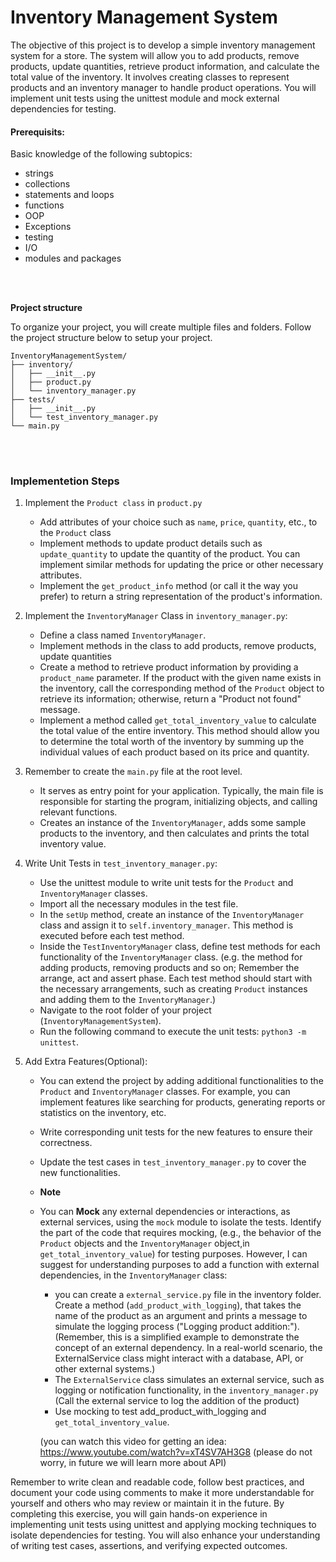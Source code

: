 # Inventory Management System

The objective of this project is to develop a simple inventory management system for a store. The system will allow you to add products, remove products, update quantities, retrieve product information, and calculate the total value of the inventory.
It involves creating classes to represent products and an inventory manager to handle product operations. You will implement unit tests using the unittest module and mock external dependencies for testing.


#### Prerequisits:
Basic knowledge of the following subtopics:
   - strings
   - collections
   - statements and loops
   - functions
   - OOP
   - Exceptions
   - testing
   - I/O
   - modules and packages 
<br>
<br>

**Project structure**

To organize your project, you will create multiple files and folders. Follow the project structure below to setup your project.


```
InventoryManagementSystem/
├── inventory/
│   ├── __init__.py
│   ├── product.py
│   └── inventory_manager.py
├── tests/
│   ├── __init__.py
│   └── test_inventory_manager.py
└── main.py
```
<br>
<br>

### Implementetion Steps

1. Implement the `Product class` in `product.py`
    - Add attributes of your choice such as `name`, `price`, `quantity`, etc., to the `Product` class
    - Implement methods to update product details such as `update_quantity` to update the quantity of the product. You can implement similar methods for updating the price or other necessary attributes.
    - Implement the `get_product_info` method (or call it the way you prefer) to return a string representation of the product's information.
    
 2. Implement the `InventoryManager` Class in `inventory_manager.py`:
    - Define a class named `InventoryManager`.
    - Implement methods in the class to add products, remove products, update quantities
    - Create a method to retrieve product information by providing a `product_name` parameter. If the product with the given name exists in the inventory, call the corresponding method of the `Product` object to retrieve its information; otherwise, return a "Product not found" message.
    - Implement a method called `get_total_inventory_value` to calculate the total value of the entire inventory. This method should allow you to determine the total worth of the inventory by summing up the individual values of each product based on its price and quantity.
  

 3. Remember to create the `main.py` file at the root level.
    - It serves as entry point for your application. Typically, the main file is responsible for starting the program, initializing objects, and calling relevant functions.
    - Creates an instance of the `InventoryManager`, adds some sample products to the inventory, and then calculates and prints the total inventory value.   
    

4. Write Unit Tests in `test_inventory_manager.py`:
    - Use the unittest module to write unit tests for the `Product` and `InventoryManager` classes.
    - Import all the necessary modules in the test file.
    - In the `setUp` method, create an instance of the `InventoryManager` class and assign it to `self.inventory_manager`. This method is executed before each test method.
    - Inside the `TestInventoryManager` class, define test methods for each functionality of the `InventoryManager` class. (e.g. the method for adding products, removing products and so on;
      Remember the arrange, act and assert phase. Each test method should start with the necessary arrangements, such as creating `Product` instances and adding them to the `InventoryManager`.)
    - Navigate to the root folder of your project (`InventoryManagementSystem`).
    - Run the following command to execute the unit tests: `python3 -m unittest`.
                 
          
 5. Add Extra Features(Optional):
     - You can extend the project by adding additional functionalities to the `Product` and `InventoryManager` classes.
       For example, you can implement features like searching for products, generating reports or statistics on the inventory, etc.
     - Write corresponding unit tests for the new features to ensure their correctness.
     - Update the test cases in `test_inventory_manager.py` to cover the new functionalities.
     - **Note**
      - You can **Mock** any external dependencies or interactions, as external services, using the `mock` module to isolate the tests.
        Identify the part of the code that requires mocking,  (e.g., the behavior of the `Product` objects and the `InventoryManager` object,in `get_total_inventory_value`) for testing purposes.
        However, I can suggest for understanding purposes to add a function with external dependencies, in the `InventoryManager` class:
           - you can create a `external_service.py` file in the inventory folder. Create a method (`add_product_with_logging`), that takes the name of the product as an argument and prints a message to simulate the logging process ("Logging product addition:").
           (Remember, this is a simplified example to demonstrate the concept of an external dependency. In a real-world scenario, the ExternalService class might interact with a database, API, or other external systems.)
           - The `ExternalService` class simulates an external service, such as logging or notification functionality, in the `inventory_manager.py` (Call the external service to log the addition of the product)
           - Use mocking to test add_product_with_logging and `get_total_inventory_value`.
           
           (you can watch this video for getting an idea: https://www.youtube.com/watch?v=xT4SV7AH3G8 (please do not worry, in future we will learn more about API)

Remember to write clean and readable code, follow best practices, and document your code using comments to make it more understandable for yourself and others who may review or maintain it in the future. 
By completing this exercise, you will gain hands-on experience in implementing unit tests using unittest and applying mocking techniques to isolate dependencies for testing. 
You will also enhance your understanding of writing test cases, assertions, and verifying expected outcomes.
